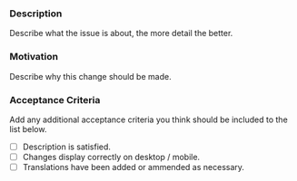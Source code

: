 ### Description
Describe what the issue is about, the more detail the better.

### Motivation
Describe why this change should be made.

### Acceptance Criteria

Add any additional acceptance criteria you think should be included to the list below.

- [ ] Description is satisfied.
- [ ] Changes display correctly on desktop / mobile.
- [ ] Translations have been added or ammended as necessary.
